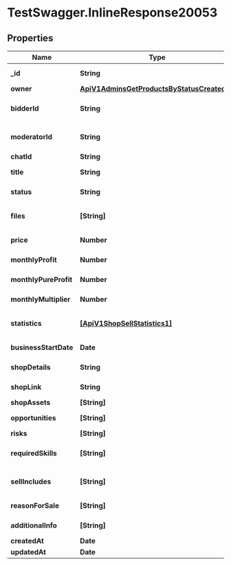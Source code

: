 # TestSwagger.InlineResponse20053

## Properties

Name | Type | Description | Notes
------------ | ------------- | ------------- | -------------
**_id** | **String** | GUID магазина на продажу. | [optional] 
**owner** | [**ApiV1AdminsGetProductsByStatusCreatedBy**](ApiV1AdminsGetProductsByStatusCreatedBy.md) |  | [optional] 
**bidderId** | **String** | GUID покупателя магазина | [optional] 
**moderatorId** | **String** | GUID модератора магазина | [optional] 
**chatId** | **String** | GUID чата | [optional] 
**title** | **String** | Имя магазина для продажи | [optional] 
**status** | **String** | Статус магазина для продажи | [optional] 
**files** | **[String]** | Файлы, которые привязаны к магазину | [optional] 
**price** | **Number** | Стоимость магазина | [optional] 
**monthlyProfit** | **Number** | Ежемесячная прибыль | [optional] 
**monthlyPureProfit** | **Number** | Ежемесячная чистая прибыль | [optional] 
**monthlyMultiplier** | **Number** | Ежемесячный множитель | [optional] 
**statistics** | [**[ApiV1ShopSellStatistics1]**](ApiV1ShopSellStatistics1.md) | Статистика магазина по месяцам | [optional] 
**businessStartDate** | **Date** | Дата создания бизнеса | [optional] 
**shopDetails** | **String** | Детали магазина | [optional] 
**shopLink** | **String** | Ссылка магазина | [optional] 
**shopAssets** | **[String]** | Массив активов | [optional] 
**opportunities** | **[String]** | Массив возможностей | [optional] 
**risks** | **[String]** | Массив рисков | [optional] 
**requiredSkills** | **[String]** | Массив требуемых навыков | [optional] 
**sellIncludes** | **[String]** | Поддержка продавца включает | [optional] 
**reasonForSale** | **[String]** | Причины продажи | [optional] 
**additionalInfo** | **[String]** | Дополнительная информация | [optional] 
**createdAt** | **Date** | Дата создания | [optional] 
**updatedAt** | **Date** | Дата изменения | [optional] 


